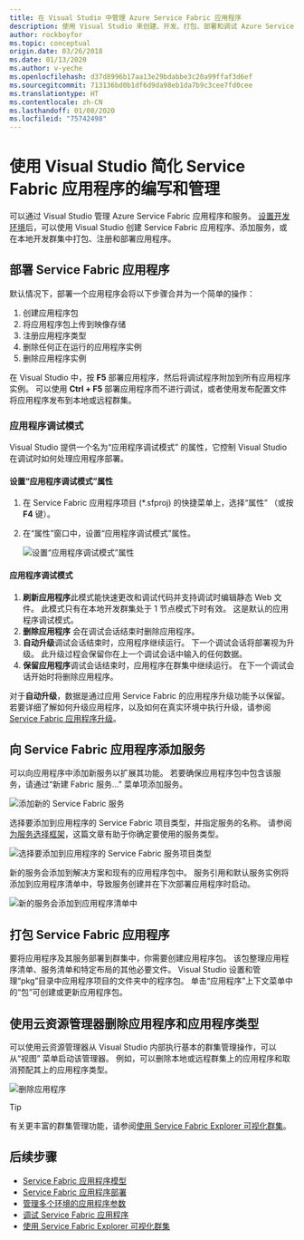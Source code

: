```yaml
---
title: 在 Visual Studio 中管理 Azure Service Fabric 应用程序
description: 使用 Visual Studio 来创建、开发、打包、部署和调试 Azure Service Fabric 应用程序和服务。
author: rockboyfor
ms.topic: conceptual
origin.date: 03/26/2018
ms.date: 01/13/2020
ms.author: v-yeche
ms.openlocfilehash: d37d8996b17aa13e29bdabbe3c20a99ffaf3d6ef
ms.sourcegitcommit: 713136bd0b1df6d9da98eb1da7b9c3cee7fd0cee
ms.translationtype: HT
ms.contentlocale: zh-CN
ms.lasthandoff: 01/08/2020
ms.locfileid: "75742498"
---
```

# <a name="use-visual-studio-to-simplify-writing-and-managing-your-service-fabric-applications"></a>使用 Visual Studio 简化 Service Fabric 应用程序的编写和管理
可以通过 Visual Studio 管理 Azure Service Fabric 应用程序和服务。 [设置开发环境](service-fabric-get-started.md)后，可以使用 Visual Studio 创建 Service Fabric 应用程序、添加服务，或在本地开发群集中打包、注册和部署应用程序。

## <a name="deploy-your-service-fabric-application"></a>部署 Service Fabric 应用程序
默认情况下，部署一个应用程序会将以下步骤合并为一个简单的操作：

1. 创建应用程序包
2. 将应用程序包上传到映像存储
3. 注册应用程序类型
4. 删除任何正在运行的应用程序实例
5. 删除应用程序实例

在 Visual Studio 中，按 **F5** 部署应用程序，然后将调试程序附加到所有应用程序实例。 可以使用 **Ctrl + F5** 部署应用程序而不进行调试，或者使用发布配置文件将应用程序发布到本地或远程群集。

### <a name="application-debug-mode"></a>应用程序调试模式
Visual Studio 提供一个名为“应用程序调试模式”  的属性，它控制 Visual Studio 在调试时如何处理应用程序部署。

#### <a name="to-set-the-application-debug-mode-property"></a>设置“应用程序调试模式”属性
1. 在 Service Fabric 应用程序项目 (*.sfproj) 的快捷菜单上，选择“属性”  （或按 **F4** 键）。
2. 在“属性”窗口中，设置“应用程序调试模式”属性。  

    ![设置“应用程序调试模式”属性][debugmodeproperty]

#### <a name="application-debug-modes"></a>应用程序调试模式

1. **刷新应用程序**此模式能快速更改和调试代码并支持调试时编辑静态 Web 文件。 此模式只有在本地开发群集处于 1 节点模式下时有效。 这是默认的应用程序调试模式。
2. **删除应用程序** 会在调试会话结束时删除应用程序。
3. **自动升级**调试会话结束时，应用程序继续运行。 下一个调试会话将部署视为升级。 此升级过程会保留你在上一个调试会话中输入的任何数据。
4. **保留应用程序**调试会话结束时，应用程序在群集中继续运行。 在下一个调试会话开始时将删除应用程序。

对于**自动升级**，数据是通过应用 Service Fabric 的应用程序升级功能予以保留。 若要详细了解如何升级应用程序，以及如何在真实环境中执行升级，请参阅 [Service Fabric 应用程序升级](service-fabric-application-upgrade.md)。

## <a name="add-a-service-to-your-service-fabric-application"></a>向 Service Fabric 应用程序添加服务
可以向应用程序中添加新服务以扩展其功能。 若要确保应用程序包中包含该服务，请通过“新建 Fabric 服务...”  菜单项添加服务。

![添加新的 Service Fabric 服务][newservice]

选择要添加到应用程序的 Service Fabric 项目类型，并指定服务的名称。  请参阅[为服务选择框架](service-fabric-choose-framework.md)，这篇文章有助于你确定要使用的服务类型。

![选择要添加到应用程序的 Service Fabric 服务项目类型][addserviceproject]

新的服务会添加到解决方案和现有的应用程序包中。 服务引用和默认服务实例将添加到应用程序清单中，导致服务创建并在下次部署应用程序时启动。

![新的服务会添加到应用程序清单中][newserviceapplicationmanifest]

## <a name="package-your-service-fabric-application"></a>打包 Service Fabric 应用程序
要将应用程序及其服务部署到群集中，你需要创建应用程序包。  该包整理应用程序清单、服务清单和特定布局的其他必要文件。  Visual Studio 设置和管理“pkg”目录中应用程序项目的文件夹中的程序包。  单击“应用程序”上下文菜单中的“包”可创建或更新应用程序包。  

## <a name="remove-applications-and-application-types-using-cloud-explorer"></a>使用云资源管理器删除应用程序和应用程序类型
可以使用云资源管理器从 Visual Studio 内部执行基本的群集管理操作，可以从“视图”  菜单启动该管理器。 例如，可以删除本地或远程群集上的应用程序和取消预配其上的应用程序类型。

![删除应用程序][removeapplication]

> [!TIP]
> 有关更丰富的群集管理功能，请参阅[使用 Service Fabric Explorer 可视化群集](service-fabric-visualizing-your-cluster.md)。
>
>

<!--Every topic should have next steps and links to the next logical set of content to keep the customer engaged-->

## <a name="next-steps"></a>后续步骤
* [Service Fabric 应用程序模型](service-fabric-application-model.md)
* [Service Fabric 应用程序部署](service-fabric-deploy-remove-applications.md)
* [管理多个环境的应用程序参数](service-fabric-manage-multiple-environment-app-configuration.md)
* [调试 Service Fabric 应用程序](service-fabric-debugging-your-application.md)
* [使用 Service Fabric Explorer 可视化群集](service-fabric-visualizing-your-cluster.md)

<!--Image references-->

[addserviceproject]:./media/service-fabric-manage-application-in-visual-studio/addserviceproject.png
[manageservicefabric]: ./media/service-fabric-manage-application-in-visual-studio/manageservicefabric.png
[newservice]:./media/service-fabric-manage-application-in-visual-studio/newservice.png
[newserviceapplicationmanifest]:./media/service-fabric-manage-application-in-visual-studio/newserviceapplicationmanifest.png
[debugmodeproperty]:./media/service-fabric-manage-application-in-visual-studio/debugmodeproperty.png
[removeapplication]:./media/service-fabric-manage-application-in-visual-studio/removeapplication.png

<!-- Update_Description: update meta properties, wording update -->